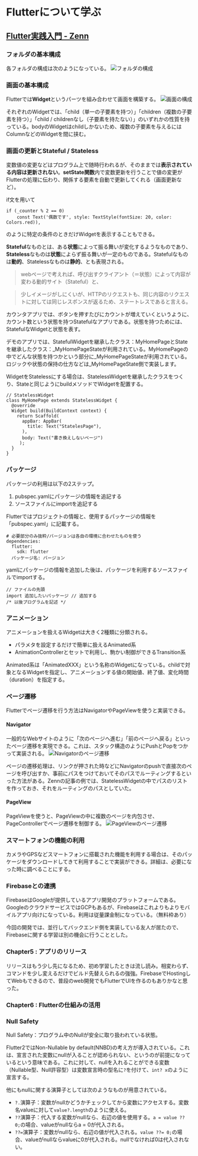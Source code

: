 # Flutterについて学ぶ
## [Flutter実践入門 - Zenn](https://zenn.dev/kazutxt/books/flutter_practice_introduction)
### フォルダの基本構成
各フォルダの構成は次のようになっている。
![フォルダの構成](./memo%E7%94%A8%E7%94%BB%E5%83%8F/%E3%83%95%E3%82%A9%E3%83%AB%E3%83%80%E3%81%AE%E6%A7%8B%E6%88%90.PNG)

### 画面の基本構成
Flutterでは**Widget**というパーツを組み合わせて画面を構築する。
![画面の構成](./memo%E7%94%A8%E7%94%BB%E5%83%8F/%E7%94%BB%E9%9D%A2%E3%81%AE%E6%A7%8B%E6%88%90.PNG)

それぞれのWidgetでは、「child（単一の子要素を持つ）」「children（複数の子要素を持つ）」「child / childrenなし（子要素を持たない）」のいずれかの性質を持っている。bodyのWidgetはchildしかないため、複数の子要素を与えるにはColumnなどのWidgetを間に挟む。

### 画面の更新とStateful / Stateless
変数値の変更などはプログラム上で随時行われるが、そのままでは**表示されている内容は更新されない**。**setState関数**内で変数更新を行うことで値の変更がFlutterの処理に伝わり、関係する要素を自動で更新してくれる（画面更新など）。

if文を用いて
```
if (_counter % 2 == 0)
    const Text('偶数です', style: TextStyle(fontSize: 20, color: Colors.red)),
```
のように特定の条件のときだけWidgetを表示することもできる。

**Stateful**なものとは、ある**状態**によって振る舞いが変化するようなものであり、**Stateless**なものは**状態**によらず振る舞いが一定のものである。Statefulなものは**動的**、Statelessなものは**静的**、とも表現される。

> webページで考えれば、呼び出すクライアント（＝状態）によって内容が変わる動的サイト（Stateful）と、

> 少しイメージがしにくいが、HTTPのリクエストも、同じ内容のリクエストに対しては同じレスポンスが返るため、ステートレスであると言える。

カウンタアプリでは、ボタンを押すたびにカウントが増えていくというように、カウント数という状態を持つStatefulなアプリである。状態を持つためには、StatefulなWidgetと状態を表す。

デモのアプリでは、StatefulWidgetを継承したクラス：MyHomePageとStateを継承したクラス：_MyHomePageStateが利用されている。MyHomePageの中でどんな状態を持つかという部分に_MyHomePageStateが利用されている。ロジックや状態の保持の仕方などは_MyHomePageState側で実装します。

WidgetをStatelessにする場合は、StatelessWidgetを継承したクラスをつくり、Stateと同じようにbuildメソッドでWidgetを配置する。
```
// StatelessWidget
class MyHomePage extends StatelessWidget {
  @override
  Widget build(BuildContext context) {
    return Scaffold(
      appBar: AppBar(
        title: Text("StatelesPage"),
      ),
      body: Text("書き換えしないページ")
     );
  }
}
```

### パッケージ
パッケージの利用は以下の2ステップ。
1. pubspec.yamlにパッケージの情報を追記する
2. ソースファイルにimportを追記する

Flutterではプロジェクトの情報と、使用するパッケージの情報を「pubspec.yaml」に記載する。
```
# 必要部分のみ抜粋/バージョンは各自の環境に合わせたものを使う
dependencies:
  flutter:
    sdk: flutter
  パッケージ名: バージョン
```

yamlにパッケージの情報を追加した後は、パッケージを利用するソースファイルでimportする。
```
// ファイルの先頭
import 追加したいパッケージ // 追加する
/* 以後プログラムを記述 */
```

### アニメーション
アニメーションを扱えるWidgetは大きく2種類に分類される。
- パラメタを設定するだけで簡単に扱えるAnimated系
- AnimationControllerとセットで利用し、駒かい制御ができるTransition系

Animated系は「AnimatedXXX」という名称のWidgetになっている。childで対象となるWidgetを指定し、アニメーションする値の開始値、終了値、変化時間（duration）を指定する。

### ページ遷移
Flutterでページ遷移を行う方法はNavigatorやPageViewを使うと実装できる。

#### Navigator
一般的なWebサイトのように「次のページへ進む」「前のページへ戻る」といったページ遷移を実現できる。これは、スタック構造のようにPushとPopをつかって実装される。
![Navigatorのページ遷移](./memo%E7%94%A8%E7%94%BB%E5%83%8F/Navigator%E3%81%AE%E3%83%9A%E3%83%BC%E3%82%B8%E9%81%B7%E7%A7%BB.PNG)

ページの遷移処理は、リンクが押された時などにNavigatorのpushで直接次のページを呼び出すか、事前にパスをつけておいてそのパスでルーティングするといった方法がある。Zennの記事の例では、StatelessWidgetの中でパスのリストを作っておき、それをルーティングのパスとしていた。

#### PageView
PageViewを使うと、PageViewの中に複数のページを内包させ、PageControllerでページ遷移を制御する。
![PageViewのページ遷移](./memo%E7%94%A8%E7%94%BB%E5%83%8F/PageView%E3%81%AE%E3%83%9A%E3%83%BC%E3%82%B8%E9%81%B7%E7%A7%BB.PNG)

### スマートフォンの機能の利用
カメラやGPSなどスマートフォンに搭載された機能を利用する場合は、そのパッケージをダウンロードしてきて利用することで実装ができる。詳細は、必要になった時に調べることにする。

### Firebaseとの連携
FirebaseはGoogleが提供しているアプリ開発のプラットフォームである。GoogleのクラウドサービスではGCPもあるが、Firebaseはこれよりもよりモバイルアプリ向けになっている。利用は従量課金制になっている。（無料枠あり）

今回の開発では、並行してバックエンド側を実装している友人が居たので、Firebaseに関する学習は別の機会に行うこととした。

### Chapter5 : アプリのリリース
リリースはもう少し先になるため、初め学習したときは流し読み。相変わらず、コマンドを少し変えるだけでビルド先替えられるの強強。FirebaseでHostingしてWebもできるので、普段のweb開発でもFlutterでUIを作るのもありかなと思った。

### Chapter6 : Flutterの仕組みの活用
### Null Safety
Null Safety：プログラム中のNullが安全に取り扱われている状態。

Flutter2ではNon-Nullable by default(NNBD)の考え方が導入されている。これは、宣言された変数にnullが入ることが認められない、というのが前提になっているという意味である。これに対して、nullを入れることができる変数（Nullable型、Null許容型）は変数宣言時の型名に```?```を付けて、```int? x```のように宣言する。

他にもnullに関する演算子としては次のようなものが用意されている。
- ```?.```演算子：変数がnullかどうかチェックしてから変数にアクセスする。変数名valueに対して```value?.length```のように使える。
- ```??```演算子：代入する変数がnullなら、右辺の値を使用する。```a = value ?? 0;```の場合、valueがnullならa = 0が代入される。
- ```??=```演算子：変数がnullなら、右辺の値が代入される。```value ??= 0;```の場合、valueがnullならvalueに0が代入される。nullでなければ0は代入されない。